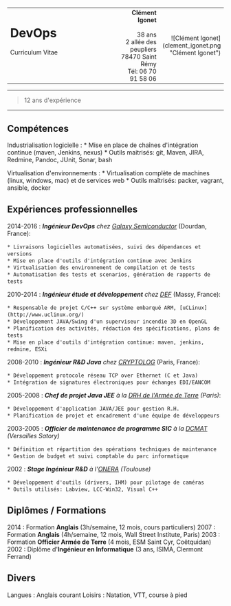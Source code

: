 <table width="100%">
	<tr>
		<td style="vertical-align:top;" align="left" width="60%">
			<h1>DevOps</h1>
			Curriculum Vitae
		</td>
		<td style="vertical-align:bottom;" align="right" width="22%">
			<b>Clément Igonet</b> <br/>
			<clement@igonet.fr> <br/>
			38 ans <br/>
			2 allée des peupliers <br/>
			78470 Saint Rémy <br/>
			Tél: 06 70 91 58 06 <br/>
		</td>
		<td align="right">![Clément Igonet](clement_igonet.png "Clément Igonet")</td>
	</tr>
</table>

----

>  12 ans d'expérience

----

Compétences
--------------------

Industrialisation logicielle
:   * Mise en place de chaînes d'intégration continue (maven, Jenkins, nexus)
    * Outils maitrisés: git, Maven, JIRA, Redmine, Pandoc, JUnit, Sonar, bash

Virtualisation d'environnements
:   * Virtualisation complète de machines (linux, windows, mac) et de services web
    * Outils maîtrisés: packer, vagrant, ansible, docker

Expériences professionnelles
--------------------

2014-2016
:   ***Ingénieur DevOps** chez [Galaxy Semiconductor](http://www.galaxysemi.com/)*
	(Dourdan, France):

	* Livraisons logicielles automatisées, suivi des dépendances et versions
	* Mise en place d'outils d'intégration continue avec Jenkins
	* Virtualisation des environnement de compilation et de tests
	* Automatisation des tests et scenarios, génération de rapports de tests

2010-2014
:   ***Ingénieur étude et développement** chez [DEF](http://def-online.com)*
	(Massy, France):

	* Responsable de projet C/C++ sur système embarqué ARM, [uCLinux](http://www.uclinux.org/)
	* Développement JAVA/Swing d'un superviseur incendie 3D en OpenGL
	* Planification des activités, rédaction des spécifications, plans de tests
	* Mise en place d'outils d'intégration continue: maven, jenkins, redmine, ESXi

2008-2010
:	***Ingénieur R&D Java** chez [CRYPTOLOG](http://www.cryptolog.com)* (Paris, France):

	* Développement protocole réseau TCP over Ethernet (C et Java)
	* Intégration de signatures électroniques pour échanges EDI/EANCOM

2005-2008
:	***Chef de projet Java JEE** à la [DRH de l'Armée de Terre](http://www.defense.gouv.fr/terre/presentation/directions-commandements-et-centres/ressources-humaines/direction-des-ressources-humaines-de-l-armee-de-terre) (Paris)*:

	* Développement d'application JAVA/JEE pour gestion R.H.
	* Planification de projet et encadrement d'une équipe de développeurs

2003-2005
:	***Officier de maintenance de programme SIC** à la [DCMAT](http://www.defense.gouv.fr/terre/presentation/directions-commandements-et-centres/maintenance/direction-centrale-du-materiel/%28language%29/fre-FR#SearchText=direction%20centrale#xtcr=1) (Versailles Satory)*

	* Définition et répartition des opérations techniques de maintenance
	* Gestion de budget et suivi comptable du parc informatique

2002
:	***Stage Ingénieur R&D** à l'[ONERA](http://www.onera.fr/fr/nos-centres/midi-pyrenees-toulouse) (Toulouse)*

	* Développement d'outils (drivers, IHM) pour pilotage de caméras
	* Outils utilisés: Labview, LCC-Win32, Visual C++

Diplômes / Formations
--------------------

2014
:   Formation **Anglais** (3h/semaine, 12 mois, cours particuliers)
2007
:	Formation **Anglais** (4h/semaine, 12 mois, Wall Street Institute, Paris)
2003
:	Formation **Officier Armée de Terre** (4 mois, ESM Saint Cyr, Coëtquidan)
2002
:	Diplôme d'**Ingénieur en Informatique** (3 ans, ISIMA, Clermont Ferrand)

Divers
--------------------

Langues
:	Anglais courant
Loisirs
:	Natation, VTT, course à pied

